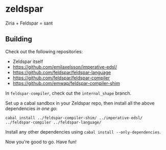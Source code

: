 # zeldspar
Ziria + Feldspar = sant

Building
--------

Check out the following repositories:

  * Zeldspar itself
  * https://github.com/emilaxelsson/imperative-edsl/
  * https://github.com/feldspar/feldspar-language
  * https://github.com/feldspar/feldspar-compiler
  * https://github.com/emwap/feldspar-compiler-shim

In `feldspar-compiler`, check out the `internal_shape` branch.

Set up a cabal sandbox in your Zeldspar repo, then install all the above
dependencies *in one go*:

    cabal install ../feldspar-compiler-shim/ ../imperative-edsl/ ../feldspar-compiler ../feldspar-language/

Install any other dependencies using `cabal install --only-dependencies`.

Now you're good to go. Have fun!

